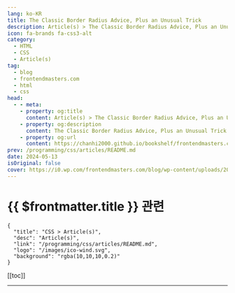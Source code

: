 ```yaml
---
lang: ko-KR
title: The Classic Border Radius Advice, Plus an Unusual Trick
description: Article(s) > The Classic Border Radius Advice, Plus an Unusual Trick
icon: fa-brands fa-css3-alt
category: 
  - HTML
  - CSS
  - Article(s)
tag: 
  - blog
  - frontendmasters.com
  - html
  - css
head:
  - - meta:
    - property: og:title
      content: Article(s) > The Classic Border Radius Advice, Plus an Unusual Trick
    - property: og:description
      content: The Classic Border Radius Advice, Plus an Unusual Trick
    - property: og:url
      content: https://chanhi2000.github.io/bookshelf/frontendmasters.com/the-classic-border-radius-advice-plus-an-unusual-trick.html
prev: /programming/css/articles/README.md
date: 2024-05-13
isOriginal: false
cover: https://i0.wp.com/frontendmasters.com/blog/wp-content/uploads/2024/05/image-1.png?resize=1024%2C585&ssl=1
---
```


# {{ $frontmatter.title }} 관련

```component VPCard
{
  "title": "CSS > Article(s)",
  "desc": "Article(s)",
  "link": "/programming/css/articles/README.md",
  "logo": "/images/ico-wind.svg",
  "background": "rgba(10,10,10,0.2)"
}
```

[[toc]]

---

<SiteInfo
  name="The Classic Border Radius Advice, Plus an Unusual Trick"
  desc="When you nest elements with border-radius, the inner element needs less radius than the outer element. This is some classic advice on this, and a future-looking fix."
  url="https://frontendmasters.com/blog/the-classic-border-radius-advice-plus-an-unusual-trick/"
  logo="https://frontendmasters.com/favicon.ico"
  preview="https://i0.wp.com/frontendmasters.com/blog/wp-content/uploads/2024/05/image-1.png?resize=1024%2C585&ssl=1"/>

<!-- TODO: 작성 -->
